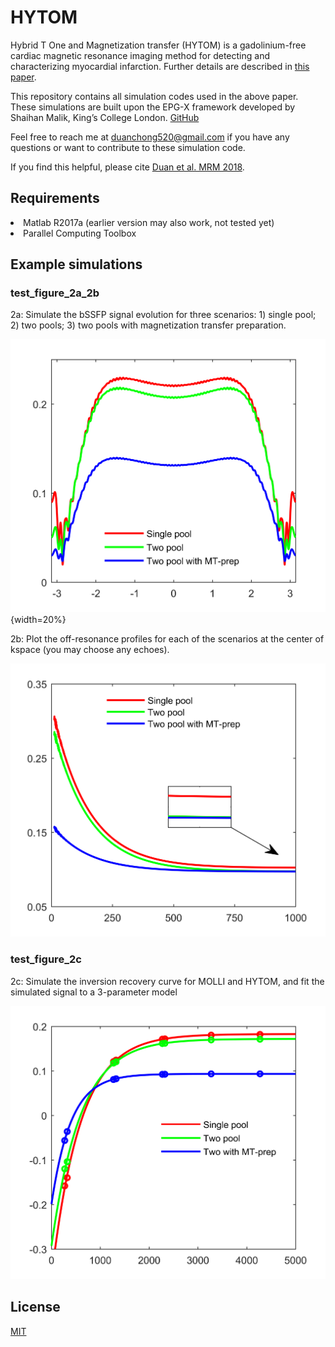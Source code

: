 

# HYTOM
Hybrid T One and Magnetization transfer (HYTOM) is a gadolinium-free cardiac magnetic resonance imaging method for detecting and characterizing myocardial infarction. Further details are described in <a href="https://onlinelibrary.wiley.com/doi/abs/10.1002/mrm.27636">this paper</a>.

This repository contains all simulation codes used in the above paper. These simulations are built upon the EPG-X framework developed by Shaihan Malik, King’s College London. <a href="https://github.com/shaihanmalik">GitHub</a>

Feel free to reach me at <a href="mailto:duanchong520@gmail.com">duanchong520@gmail.com</a> if you have any questions or want to contribute to these simulation code.

If you find this helpful, please cite <a href="https://onlinelibrary.wiley.com/doi/abs/10.1002/mrm.27636">Duan et al. MRM 2018</a>.

## Requirements
<li>Matlab R2017a (earlier version may also work, not tested yet)</li>
<li>Parallel Computing Toolbox</li>

## Example simulations
### test_figure_2a_2b
2a: Simulate the bSSFP signal evolution for three scenarios: 1) single pool; 2) two pools; 3) two pools with magnetization transfer preparation.

![Figure 2a](https://raw.githubusercontent.com/chongduan/HYTOM/master/Images/bSSFP_profile.png){width=20%}

2b: Plot the off-resonance profiles for each of the scenarios at the center of kspace (you may choose any echoes).

![Figure 2b](https://raw.githubusercontent.com/chongduan/HYTOM/master/Images/bSSFP_to_ss.png)

### test_figure_2c
2c: Simulate the inversion recovery curve for MOLLI and HYTOM, and fit the simulated signal to a 3-parameter model

![Figure 2c](https://raw.githubusercontent.com/chongduan/HYTOM/master/Images/Relax.png)

## License

<a href="https://choosealicense.com/licenses/mit/">MIT</a>
